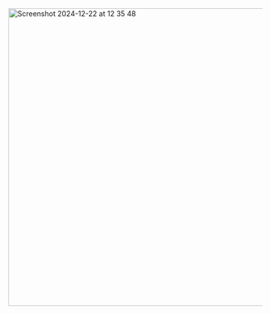 
<img width="590" alt="Screenshot 2024-12-22 at 12 35 48" src="https://github.com/user-attachments/assets/edf89b37-177a-4985-b053-88772a07f5f3" />
